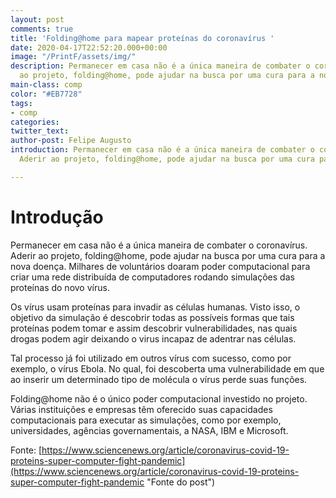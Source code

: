 ```yaml
---
layout: post
comments: true
title: 'Folding@home para mapear proteínas do coronavírus '
date: 2020-04-17T22:52:20.000+00:00
image: "/PrintF/assets/img/"
description: Permanecer em casa não é a única maneira de combater o coronavírus. Aderir
  ao projeto, folding@home, pode ajudar na busca por uma cura para a nova doença.
main-class: comp
color: "#EB7728"
tags:
- comp
categories: 
twitter_text: 
author-post: Felipe Augusto
introduction: Permanecer em casa não é a única maneira de combater o coronavírus.
  Aderir ao projeto, folding@home, pode ajudar na busca por uma cura para a nova doença.

---
```

# Introdução

Permanecer em casa não é a única maneira de combater o coronavírus. Aderir ao projeto, folding@home, pode ajudar na busca por uma cura para a nova doença. Milhares de voluntários doaram poder computacional para criar uma rede distribuída de computadores rodando simulações das proteínas do novo vírus.

Os vírus usam proteínas para invadir as células humanas. Visto isso, o objetivo da simulação é descobrir todas as possíveis formas que tais proteínas podem tomar e assim descobrir vulnerabilidades, nas quais drogas podem agir deixando o virus incapaz de adentrar nas células.

Tal processo já foi utilizado em outros vírus com sucesso, como por exemplo, o vírus Ebola. No qual, foi descoberta uma vulnerabilidade em que ao inserir um determinado tipo de molécula o vírus perde suas funções.

Folding@home não é o único poder computacional investido no projeto. Várias instituições e empresas têm oferecido suas capacidades computacionais para executar as simulações, como por exemplo, universidades, agências governamentais, a NASA, IBM e Microsoft.

Fonte: [https://www.sciencenews.org/article/coronavirus-covid-19-proteins-super-computer-fight-pandemic](https://www.sciencenews.org/article/coronavirus-covid-19-proteins-super-computer-fight-pandemic "Fonte do post")
